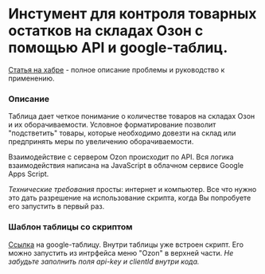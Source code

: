 # Инстумент для контроля товарных остатков на складах Озон с помощью API и google-таблиц.
[Статья на хабре](https://habr.com/ru/post/672194/) - полное описание проблемы и руководство к применению.

### Описание
Таблица дает четкое понимание о количестве товаров на складах Озон и их оборачиваемости. Условное форматирование позволит "подстветить" товары, которые необходимо довезти на склад или предпринять меры по увеличению оборачиваемости.

Взаимодействие с сервером Ozon происходит по API. Вся логика взаимодействия написана на JavaScript в облачном сервисе Google Apps Script.

*Технические требования* просты: интернет и компьютер. Все что нужно это дать разрешение на использование скрипта, когда Вы попробуете его запустить в первый раз.  

### Шаблон таблицы со скриптом

[Ссылка](https://docs.google.com/spreadsheets/d/1jzlc4ziaP1cDxx4zxO6Ebepzw-ncCon1-BIEPzOSYhw/edit#gid=0) на google-таблицу. Внутри таблицы уже встроен скрипт. Его можно запустить из интрфейса меню "Ozon" в верхней части. *Не забудьте заполнить поля api-key и clientId внутри кода.* 
